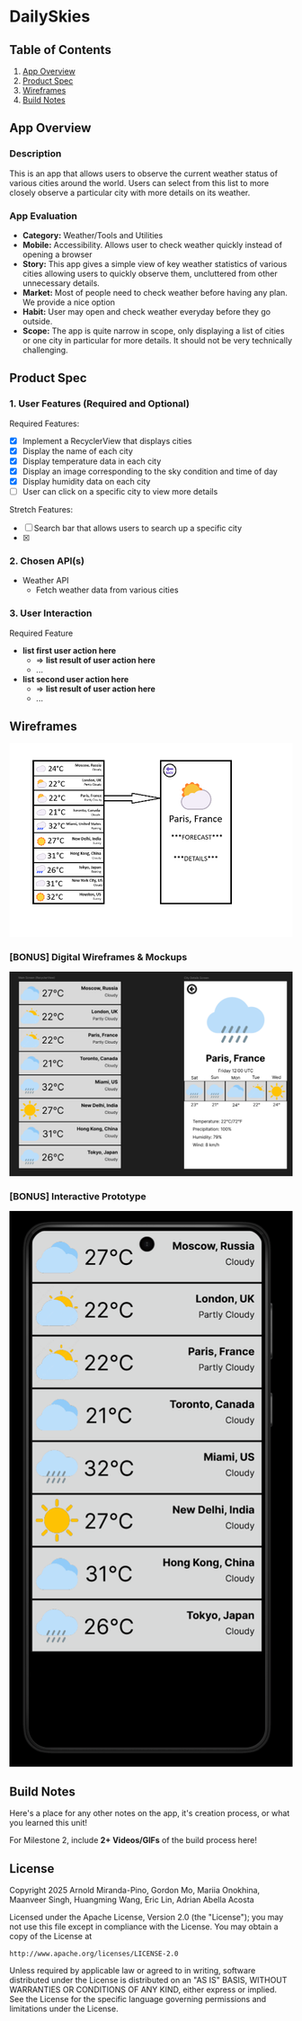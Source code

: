 # **DailySkies**

## Table of Contents

1. [App Overview](#App-Overview)
1. [Product Spec](#Product-Spec)
1. [Wireframes](#Wireframes)
1. [Build Notes](#Build-Notes)

## App Overview

### Description

This is an app that allows users to observe the current weather status of various cities around the world. Users can select from this
list to more closely observe a particular city with more details on its weather. 

### App Evaluation

<!-- Evaluation of your app across the following attributes -->

- **Category:** Weather/Tools and Utilities
- **Mobile:** Accessibility. Allows user to check weather quickly instead of opening a browser
- **Story:** This app gives a simple view of key weather statistics of various cities allowing users to quickly observe them, uncluttered from other unnecessary details.
- **Market:** Most of people need to check weather before having any plan. We provide a nice option
- **Habit:** User may open and check weather everyday before they go outside.
- **Scope:** The app is quite narrow in scope, only displaying a list of cities or one city in particular for more details. It should not be very technically challenging.

## Product Spec

### 1. User Features (Required and Optional)

Required Features:

- [x] Implement a RecyclerView that displays cities
- [x] Display the name of each city
- [x] Display temperature data in each city
- [x] Display an image corresponding to the sky condition and time of day
- [x] Display humidity data on each city
- [ ] User can click on a specific city to view more details

Stretch Features:

- [ ] Search bar that allows users to search up a specific city
- [x] 

### 2. Chosen API(s)

- Weather API
    - Fetch weather data from various cities

### 3. User Interaction

Required Feature

- **list first user action here**
    - => **list result of user action here**
    - ...
- **list second user action here**
    - => **list result of user action here**
    - ...

## Wireframes

<!-- Add picture of your hand sketched wireframes in this section -->
<img src="/assets/LowFiWireframe.png" width=600 alt="LoFiWireframe of App">

### [BONUS] Digital Wireframes & Mockups
<img src="/assets/HighFiWireframe.png" width=600 alt="HighFiWireframe of App">

### [BONUS] Interactive Prototype
<img src="/assets/FigmaPrototype.gif" width=600 alt="Figma Prototype">

## Build Notes

Here's a place for any other notes on the app, it's creation
process, or what you learned this unit!

For Milestone 2, include **2+ Videos/GIFs** of the build process here!

## License

Copyright 2025 Arnold Miranda-Pino, Gordon Mo, Mariia Onokhina, Maanveer Singh, Huangming Wang, Eric Lin, Adrian Abella Acosta

Licensed under the Apache License, Version 2.0 (the "License");
you may not use this file except in compliance with the License.
You may obtain a copy of the License at

    http://www.apache.org/licenses/LICENSE-2.0

Unless required by applicable law or agreed to in writing, software
distributed under the License is distributed on an "AS IS" BASIS,
WITHOUT WARRANTIES OR CONDITIONS OF ANY KIND, either express or implied.
See the License for the specific language governing permissions and
limitations under the License.
